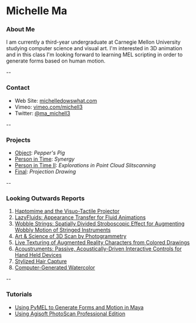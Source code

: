 # Michelle Ma

### About Me

I am currently a third-year undergraduate at Carnegie Mellon University studying computer science and visual art. I'm interested in 3D animation and in this class I'm looking forward to learning MEL scripting in order to generate forms based on human motion.

--

### Contact

* Web Site: [michelledowswhat.com](http://www.michelledoeswhat.com)
* Vimeo: [vimeo.com/michell3](http://www.vimeo.com/michell3)
* Twitter: [@ma_michell3](http://twitter.com/ma_michell3)

-- 

### Projects

* [Object](project1.md): *Pepper's Pig*
* [Person in Time](project2.md): *Synergy*
* [Person in Time II](project3.md): *Explorations in Point Cloud Slitscanning*
* [Final](project4.md): *Projection Drawing*

--

### Looking Outwards Reports 

1. [Haptomime and the Visuo-Tactile Projector](looking-outwards-01.md)
2. [LazyFluids: Appearance Transfer for Fluid Animations](looking-outwards-02.md) 
3. [Wobble Strings: Spatially Divided Stroboscopic Effect for Augmenting Wobbly Motion of Stringed Instruments](looking-outwards-03.md)
4. [Art & Science of 3D Scan by Photogrammetry](looking-outwards-04.md)
5. [Live Texturing of Augmented Reality Characters from Colored Drawings](looking-outwards-05.md)
6. [Acoustruments: Passive, Acoustically-Driven Interactive Controls for Hand Held Devices](looking-outwards-06.md)
7. [Stylized Hair Capture](looking-outwards-07.md)
8. [Computer-Generated Watercolor](looking-outwards-08.md)

--

### Tutorials

* [Using PyMEL to Generate Forms and Motion in Maya](tutorial.md)
* [Using Agisoft PhotoScan Professional Edition](tutorial2.md)
